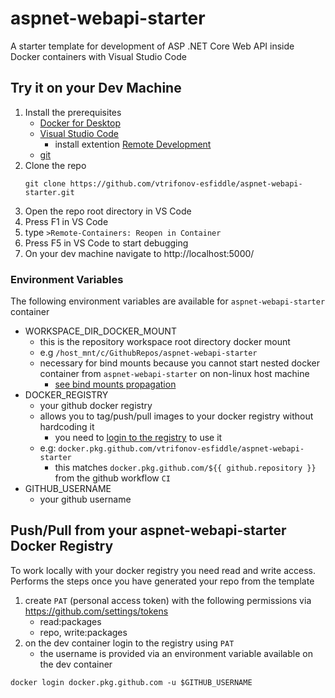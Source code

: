 # aspnet-webapi-starter

A starter template for development of ASP .NET Core Web API inside Docker containers with Visual Studio Code

## Try it on your Dev Machine

1. Install the prerequisites
    - [Docker for Desktop](https://www.docker.com/products/docker-desktop)
    - [Visual Studio Code](https://code.visualstudio.com/)
      - install extention [Remote Development](https://marketplace.visualstudio.com/items?itemName=ms-vscode-remote.vscode-remote-extensionpack)
    - [git](https://git-scm.com/downloads)
2. Clone the repo
    ```
    git clone https://github.com/vtrifonov-esfiddle/aspnet-webapi-starter.git
    ```
3. Open the repo root directory in VS Code
4. Press F1 in VS Code
5. type `>Remote-Containers: Reopen in Container`
6. Press F5 in VS Code to start debugging
7. On your dev machine navigate to http://localhost:5000/

### Environment Variables

The following environment variables are available for `aspnet-webapi-starter` container

- WORKSPACE_DIR_DOCKER_MOUNT 
  - this is the repository workspace root directory docker mount
  - e.g `/host_mnt/c/GithubRepos/aspnet-webapi-starter`
  - necessary for bind mounts because you cannot start nested docker container from `aspnet-webapi-starter` on non-linux host machine
    - [see bind mounts propagation](https://docs.docker.com/storage/bind-mounts/#configure-bind-propagation) 
- DOCKER_REGISTRY 
  - your github docker registry
  - allows you to tag/push/pull images to your docker registry without hardcoding it
    - you need to [login to the registry](#-Push/Pull-from-your-aspnet-webapi-starter-Docker-Registry) to use it
  - e.g: `docker.pkg.github.com/vtrifonov-esfiddle/aspnet-webapi-starter`
    - this matches `docker.pkg.github.com/${{ github.repository }}` from the github workflow `CI`
- GITHUB_USERNAME
  - your github username

## Push/Pull from your aspnet-webapi-starter Docker Registry

To work locally with your docker registry you need read and write access. Performs the steps once you have generated your repo from the template

1. create `PAT` (personal access token) with the following permissions via https://github.com/settings/tokens
    - read:packages
    - repo, write:packages
2. on the dev container login to the registry using `PAT`
   - the username is provided via an environment variable available on the dev container
```
docker login docker.pkg.github.com -u $GITHUB_USERNAME
```